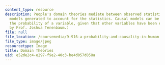 ```yaml
---
content_type: resource
description: People's domain theories mediate between observed statistics and causal
  models generated to account for the statistics. Causal models can be used to judge
  the probability of a variable, given that other variables have been observed. (Image
  by Prof. Joshua Tenenbaum.)
file: null
file_location: /coursemedia/9-916-a-probability-and-causality-in-human-cognition-spring-2003/e52de2c4e297f9e240c3be4d057d058a_9-916as03.jpg
file_type: image/jpeg
resourcetype: Image
title: Domain Theories
uid: e52de2c4-e297-f9e2-40c3-be4d057d058a
---
```

